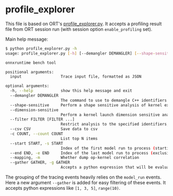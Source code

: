 # profile_explorer

This file is based on ORT's [profile_explorer.py](https://github.com/microsoft/onnxruntime/blob/main/onnxruntime/python/tools/profile_explorer/profile_explorer.py). It accepts a profiling result file from ORT session run (with session option `enable_profiling` set).

Main help message:

```bash
$ python profile_explorer.py -h
usage: profile_explorer.py [-h] [--demangler DEMANGLER] [--shape-sensitive] [--dimension-sensitive] [--filter FILTER [FILTER ...]] [--csv CSV] [-c COUNT] [--start START] [--end END] [--mapping] [--gather GATHER] input

onnxruntime bench tool

positional arguments:
  input                 Trace input file, formatted as JSON

optional arguments:
  -h, --help            show this help message and exit
  --demangler DEMANGLER
                        The command to use to demangle C++ identifiers
  --shape-sensitive     Perform a shape sensitive analysis of kernel execution times
  --dimension-sensitive
                        Perform a kernel launch dimension sensitive analysis of kernel execution times
  --filter FILTER [FILTER ...]
                        Restrict analysis to the specified identifiers, i.e., specify a filter list. Also supports UNIX-style wildcards.
  --csv CSV             Save data to csv
  -c COUNT, --count COUNT
                        List top N items
  --start START, -s START
                        Index of the first model run to process (starting from 0, supports negative indices). Defaults to 1 to skip the first run (run 0), which is often a warmup step.
  --end END, -e END     Index of the last model run to process (exclusive, supports negative indices). Defaults to None, which means all runs starting from --start will be included.
  --mapping, -m         Whether dump op-kernel correlation
  --gather GATHER, -g GATHER
                        Accepts a python expression that will be evaluated as a list, which will be used to gather model runs.
```

The grouping of the tracing events heavily relies on the `model_run` events. Here a new argument `--gather` is added for easy filtering of these events. It accepts python expressions like `[1, 3, 5]`, `range(10)`.
